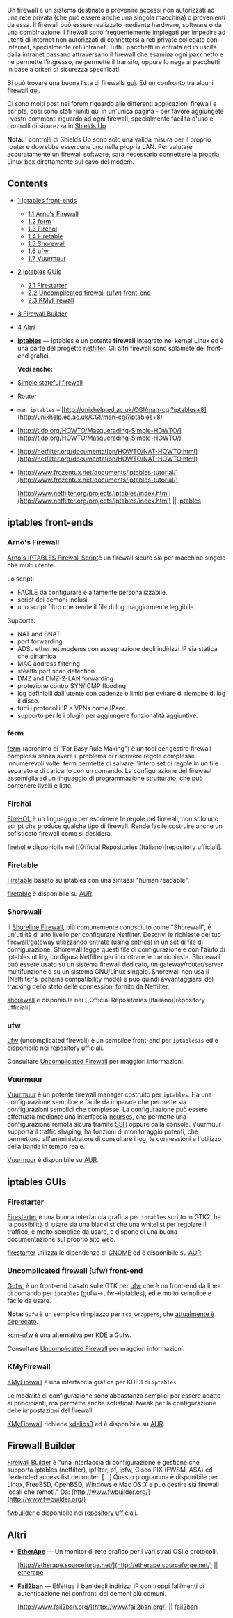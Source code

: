 Un firewall é un sistema destinato a prevenire accessi non autorizzati ad una rete privata (che può essere anche una singola macchina) o provenienti da essa. Il firewall può essere realizzato mediante hardware, software o da una combinazione. I firewall sono frequentemente impiegati per impedire ad utenti di internet non autorizzati di connettersi a reti private collegate con internet, specialmente reti intranet. Tutti i pacchetti in entrata ed in uscita dalla intranet passano attraversano il firewall che esamina ogni pacchetto e ne permette l'ingresso, ne permette il transito, oppure lo nega ai pacchetti in base a criteri di sicurezza specificati.

Si può trovare una buona lista di firewalls [quì](http://wiki.debian.org/Firewalls). Ed un confronto tra alcuni firewall [qui](http://www.securityfocus.com/infocus/1410).

Ci sono molti post nei forum riguardo alle differenti applicazioni firewall e scripts, così sono stati riuniti qui in un'unica pagina - per favore aggiungete i vostri commenti riguardo ad ogni firewall, specialmente facilità d'uso e controlli di sicurezza in [Shields Up](https://www.grc.com/x/ne.dll?bh0bkyd2)

**Nota:** I controlli di Shields Up sono solo una valida misura per il proprio router e dovrebbe essercene uno nella propria LAN. Per valutare accuratamente un firewall software, sarà necessario connettere la propria Linux box direttamente sul cavo del modem.

## Contents

*   [1 iptables front-ends](#iptables_front-ends)
    *   [1.1 Arno's Firewall](#Arno.27s_Firewall)
    *   [1.2 ferm](#ferm)
    *   [1.3 Firehol](#Firehol)
    *   [1.4 Firetable](#Firetable)
    *   [1.5 Shorewall](#Shorewall)
    *   [1.6 ufw](#ufw)
    *   [1.7 Vuurmuur](#Vuurmuur)
*   [2 iptables GUIs](#iptables_GUIs)
    *   [2.1 Firestarter](#Firestarter)
    *   [2.2 Uncomplicated firewall (ufw) front-end](#Uncomplicated_firewall_.28ufw.29_front-end)
    *   [2.3 KMyFirewall](#KMyFirewall)
*   [3 Firewall Builder](#Firewall_Builder)
*   [4 Altri](#Altri)

*   **[Iptables](/index.php/Iptables "Iptables")** — Iptables è un potente **firewall** integrato nel kernel Linux ed è una parte del progetto [netfilter](https://en.wikipedia.org/wiki/it:Netfilter "wikipedia:it:Netfilter"). Gli altri firewall sono solamete dei front-end grafici.

	**Vedi anche:**

*   [Simple stateful firewall](/index.php/Simple_stateful_firewall "Simple stateful firewall")
*   [Router](/index.php/Router "Router")
*   `man iptables` – [http://unixhelp.ed.ac.uk/CGI/man-cgi?iptables+8](http://unixhelp.ed.ac.uk/CGI/man-cgi?iptables+8)
*   [http://tldp.org/HOWTO/Masquerading-Simple-HOWTO/](http://tldp.org/HOWTO/Masquerading-Simple-HOWTO/)
*   [http://netfilter.org/documentation/HOWTO/NAT-HOWTO.html](http://netfilter.org/documentation/HOWTO/NAT-HOWTO.html)
*   [http://www.frozentux.net/documents/iptables-tutorial/](http://www.frozentux.net/documents/iptables-tutorial/)

	[http://www.netfilter.org/projects/iptables/index.html](http://www.netfilter.org/projects/iptables/index.html) || [iptables](https://www.archlinux.org/packages/?name=iptables)

## iptables front-ends

### Arno's Firewall

[Arno's IPTABLES Firewall Script](http://rocky.eld.leidenuniv.nl/)é un firewall sicuro sia per macchine singole che multi utente.

Lo script:

*   FACILE da configurare e altamente personalizzabile,
*   script dei demoni inclusi,
*   uno script filtro che rende il file di log maggiormente leggibile.

Supporta:

*   NAT and SNAT
*   port forwarding
*   ADSL ethernet modems con assegnazione degli indirizzi IP sia statica che dinamica
*   MAC address filtering
*   stealth port scan detection
*   DMZ and DMZ-2-LAN forwarding
*   protezione contro SYN/ICMP flooding
*   log definibili dall'utente con cadenze e limiti per evitare di riempire di log il disco.
*   tutti i protocolli IP e VPNs come IPsec
*   supporto per le i plugin per aggiungere funzionalità aggiuntive.

### ferm

[ferm](http://ferm.foo-projects.org/) (acronimo di "For Easy Rule Making") è un tool per gestire firewall complessi senza avere il problema di riscrivere regole complesse innumerevoli volte. ferm permette di salvare l'intero set di regole in un file separato e di caricarlo con un comando. La configurazione del firewaal assomiglia ad un linguaggio di programmazione strutturato, che può contenere livelli e liste.

### Firehol

[FireHOL](http://firehol.sourceforge.net/) è un linguaggio per esprimere le regole del firewall, non solo uno script che produce qualche tipo di firewall. Rende facile costruire anche un sofisticato firewall come si desidera.

[firehol](https://aur.archlinux.org/packages/firehol/) è disponibile nei [[Official Repositories (Italiano)|repository ufficiali].

### Firetable

[Firetable](http://projects.leisink.net/firetable) basato su iptables con una sintassi "human readable".

[firetable](https://aur.archlinux.org/packages/firetable/) è disponibile su [AUR](/index.php/Arch_User_Repository_(Italiano) "Arch User Repository (Italiano)").

### Shorewall

Il [Shoreline Firewall](http://www.shorewall.net/), più comunemente conosciuto come "Shorewall", é un'utilità di alto livello per configurare Netfilter. Descrivi le richieste del tuo firewall/gateway utilizzando entrate (using entries) in un set di file di configurazione. Shorewall legge questi file di configurazione e con l'aiuto di iptables utility, configura Netfilter per incontrare le tue richieste. Shorewall può essere usato su un sistema firewall dedicato, un gateway/router/server multifunzione o su un sistema GNU/Linux singolo. Shorewall non usa il (Netfilter's ipchains compatibility mode) e può quindi avvantaggiarsi del tracking dello stato delle connessioni fornito da Netfilter.

[shorewall](https://www.archlinux.org/packages/?name=shorewall) è disponibile nei [[Official Repositories (Italiano)|repository ufficiali].

### ufw

[ufw](https://www.archlinux.org/packages/?name=ufw) (uncomplicated firewall) è un semplice front-end per `iptablesis` ed è disponibile nei [repository ufficiali](/index.php/Official_Repositories_(Italiano) "Official Repositories (Italiano)").

Consultare [Uncomplicated Firewall](/index.php/Uncomplicated_Firewall "Uncomplicated Firewall") per maggiori informazioni.

### Vuurmuur

[Vuurmuur](http://www.vuurmuur.org/) è un potente firewall manager costruito per `iptables`. Ha una configurazione semplice e facile da imparare che permette sia configurazioni semplici che complesse. La configurazione può essere effettuata mediante una interfaccia [ncurses](https://www.archlinux.org/packages/?name=ncurses), che permette una configurazione remota sicura tramite [SSH](/index.php/Secure_Shell_(Italiano) "Secure Shell (Italiano)") oppure dalla console. Vuurmuur supporta il traffic shaping, ha funzioni di monitoraggio potenti, che permettono all'amministratore di consultare i log, le connessioni e l'utilizzo della banda in tempo reale.

[Vuurmuur](https://aur.archlinux.org/packages/Vuurmuur/) è disponibile su [AUR](/index.php/Arch_User_Repository_(Italiano) "Arch User Repository (Italiano)").

## iptables GUIs

### Firestarter

[Firestarter](http://www.fs-security.com/) è una buona interfaccia grafica per `iptables` scritto in GTK2, ha la possibilità di usare sia una blacklist che una whitelist per regolare il traffico, è molto semplice da usare, e dispone di una buona documentazione sul proprio sito web.

[firestarter](https://aur.archlinux.org/packages/firestarter/) utilizza le dipendenze di [GNOME](/index.php/GNOME_(Italiano) "GNOME (Italiano)") ed è disponibile su [AUR](/index.php/Arch_User_Repository_(Italiano) "Arch User Repository (Italiano)").

### Uncomplicated firewall (ufw) front-end

[Gufw](/index.php/Uncomplicated_Firewall#Gufw "Uncomplicated Firewall"), è un front-end basato sulle GTK per [ufw](https://www.archlinux.org/packages/?name=ufw) che è un front-end da linea di comando per `iptables` (gufw->ufw->iptables), ed è molto semplice e facile da usare.

**Nota:** `Gufw` è un semplice rimpiazzo per `tcp_wrappers`, che [attualmente è deprecato](https://www.archlinux.org/news/dropping-tcp_wrappers-support/).

[kcm-ufw](/index.php/Uncomplicated_Firewall#kcm-ufw "Uncomplicated Firewall") è una alternativa per [KDE](/index.php/KDE_(Italiano) "KDE (Italiano)") a Gufw.

Consultare [Uncomplicated Firewall](/index.php/Uncomplicated_Firewall#GUI_frontends "Uncomplicated Firewall") per maggiori informazioni.

### KMyFirewall

[KMyFirewall](http://kmyfirewall.sourceforge.net/) è una interfaccia grafica per KDE3 di `iptables`.

Le modalità di configurazione sono abbastanza semplici per essere adatto ai principianti, ma permette anche sofisticati tweak per la configurazione delle impostazioni del firewall.

[KMyFirewall](https://aur.archlinux.org/packages/KMyFirewall/) richiede [kdelibs3](https://aur.archlinux.org/packages/kdelibs3/) ed è disponibile su [AUR](/index.php/Arch_User_Repository_(Italiano) "Arch User Repository (Italiano)").

## Firewall Builder

[Firewall Builder](http://www.fwbuilder.org/) è "una interfaccia di configurazione e gestione che supporta iptables (netfilter), ipfilter, pf, ipfw, Cisco PIX (FWSM, ASA) ed l'extended access list dei router. [...] Questo programma è disponibile per Linux, FreeBSD, OpenBSD, Windows e Mac OS X e può gestire sia firewall locali che remoti." Da: [http://www.fwbuilder.org/](http://www.fwbuilder.org/)

[fwbuilder](https://www.archlinux.org/packages/?name=fwbuilder) è disponibile nei [repository ufficiali](/index.php/Official_Repositories_(Italiano) "Official Repositories (Italiano)").

## Altri

*   **[EtherApe](https://en.wikipedia.org/wiki/EtherApe "wikipedia:EtherApe")** — Un monitor di rete grafico per i vari strati OSI e protocolli.

	[http://etherape.sourceforge.net/](http://etherape.sourceforge.net/) || [etherape](https://www.archlinux.org/packages/?name=etherape)

*   **[Fail2ban](/index.php/Fail2ban "Fail2ban")** — Effettua il ban degli indirizzi IP con troppi fallimenti di autenticazione nei confronti dei demoni più comuni.

	[http://www.fail2ban.org/](http://www.fail2ban.org/) || [fail2ban](https://www.archlinux.org/packages/?name=fail2ban)